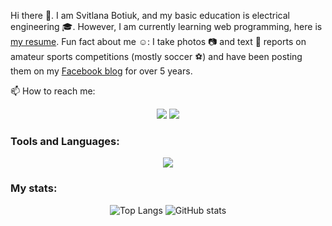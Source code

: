 Hi there 👋. I am Svitlana Botiuk, and my basic education is electrical engineering 🎓. However, I am currently learning web programming, here is [my resume](https://drive.google.com/file/d/1SeN8ct1nN83rJl0E-vd3FOrRjiCSWwYe/view?usp=sharing). Fun fact about me ☺️: I take photos 📷 and text 📄 reports on amateur sports competitions (mostly soccer ⚽) and have been posting them on my [Facebook blog](https://facebook.com/fzvphoto) for over 5 years. 

📫 How to reach me:
<p align="center">
  <a href="mailto:svetabotiuk@gmail.com"><img src="https://img.shields.io/badge/-Svitlana_Botiuk-red?style=flat&labelColor=red&logo=gmail&logoColor=white" /></a>
  <a href="https://discordapp.com/users/1125302872515543141"><img src="https://img.shields.io/badge/-Svieta_Botiuk-5865f2?style=flat&labelColor=5865f2&logo=discord&logoColor=white" /></a>
</p>

### Tools and Languages:
<p align="center">
  <img src="https://skillicons.dev/icons?i=autocad,ps,vscode,discord,git,html,css,bootstrap,mysql,postgres,ruby,rails" />
</p>

### My stats:
<p align="center">
  <img alt="Top Langs" src="https://github-readme-stats.vercel.app/api/top-langs/?username=Botiuk&layout=donut&theme=solarized-dark" />
  <img alt="GitHub stats" src="https://github-readme-stats.vercel.app/api?username=Botiuk&show_icons=true&theme=solarized-dark" />
</p>

<!--
**Botiuk/Botiuk** is a ✨ _special_ ✨ repository because its `README.md` (this file) appears on your GitHub profile.

Here are some ideas to get you started:

- 🔭 I’m currently working on ...
- 🌱 I’m currently learning ...
- 👯 I’m looking to collaborate on ...
- 🤔 I’m looking for help with ...
- 💬 Ask me about ...
- 📫 How to reach me: ...
- 😄 Pronouns: ...
- ⚡ Fun fact: ...
-->
